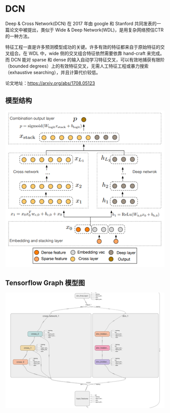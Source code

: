 # DCN

Deep & Cross Network(DCN) 在 2017 年由 google 和 Stanford 共同发表的一篇论文中被提出，类似于 Wide & Deep Network(WDL)，是用复杂网络预估CTR的一种方法。

特征工程一直是许多预测模型成功的关键。许多有效的特征都来自于原始特征的交叉组合。在 WDL 中，wide 侧的交叉组合特征依然需要依靠 hand-craft 来完成。而 DCN 能对 sparse 和 dense 的输入自动学习特征交叉，可以有效地捕获有限阶（bounded degrees）上的有效特征交叉，无需人工特征工程或暴力搜索（exhaustive searching），并且计算代价较低。


论文地址：https://arxiv.org/abs/1708.05123

## 模型结构


![dcn](assets/dcn.png)


## Tensorflow Graph 模型图

![dcn_graph](assets/dcn_graph.png)

